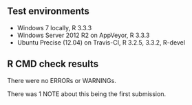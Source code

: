 ## Test environments

* Windows 7 locally, R 3.3.3
* Windows Server 2012 R2 on AppVeyor, R 3.3.3
* Ubuntu Precise (12.04) on Travis-CI, R 3.2.5, 3.3.2, R-devel

## R CMD check results

There were no ERRORs or WARNINGs.

There was 1 NOTE about this being the first submission.